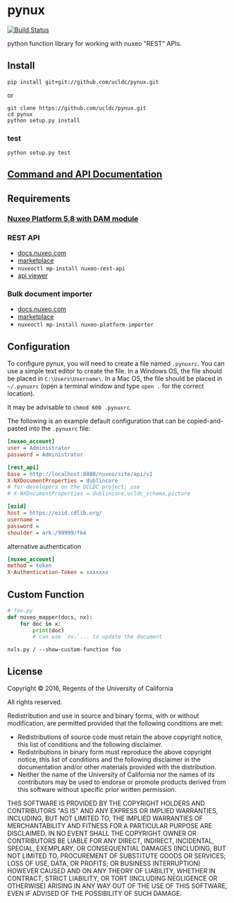 pynux
=====

[![Build Status](https://travis-ci.org/ucldc/pynux.png?branch=master)](https://travis-ci.org/ucldc/pynux)

python function library for working with nuxeo "REST" APIs.

## Install

```
pip install git+git://github.com/ucldc/pynux.git
```
or
```
git clone https://github.com/ucldc/pynux.git
cd pynux
python setup.py install
```

### test
```
python setup.py test
```

## [Command and API Documentation](http://ucldc.github.io/pynux/)

## Requirements

### [Nuxeo Platform 5.8 with DAM module](http://www.nuxeo.com/)

### REST API

 * [docs.nuxeo.com](http://doc.nuxeo.com/display/public/NXDOC/REST+API) 
 * [marketplace](https://connect.nuxeo.com/nuxeo/site/marketplace/package/nuxeo-rest-api)
 * `nuxeoctl mp-install nuxeo-rest-api`
 * [api viewer](http://doc.nuxeo.com/display/public/NXDOC/Resources+Endpoints)

### Bulk document importer

 * [docs.nuxeo.com](http://doc.nuxeo.com/display/public/ADMINDOC/Bulk+Document+Importer) 
 * [marketplace](https://connect.nuxeo.com/nuxeo/site/marketplace/package/nuxeo-platform-importer)
 * `nuxeoctl mp-install nuxeo-platform-importer`

## Configuration

To configure pynux, you will need to create a file named `.pynuxrc`. You can use a simple text editor to create the file. In a Windows OS, the file should be placed in `C:\Users\Username\`. In a Mac OS, the file should be placed in `~/.pynuxrc` (open a terminal window and type `open .` for the correct location).   

It may be advisable to `chmod 600 .pynuxrc`.

The following is an example default configuration that can be copied-and-pasted into the `.pynuxrc` file:

```ini
[nuxeo_account]
user = Administrator
password = Administrator

[rest_api]
base = http://localhost:8080/nuxeo/site/api/v1
X-NXDocumentProperties = dublincore
# for developers on the UCLDC project; use
# X-NXDocumentProperties = dublincore,ucldc_schema,picture

[ezid]
host = https://ezid.cdlib.org/
username = 
password = 
shoulder = ark:/99999/fk4
```

alternative authentication
```ini
[nuxeo_account]
method = token
X-Authentication-Token = xxxxxxx
```

## Custom Function

```python
# foo.py
def nuxeo_mapper(docs, nx):
    for doc in x:
        print(doc)
        # can use `nx.`... to update the document
```

```
nxls.py / --show-custom-function foo
```

## License 

Copyright © 2016, Regents of the University of California

All rights reserved.

Redistribution and use in source and binary forms, with or without 
modification, are permitted provided that the following conditions are met:

- Redistributions of source code must retain the above copyright notice, 
  this list of conditions and the following disclaimer.
- Redistributions in binary form must reproduce the above copyright notice, 
  this list of conditions and the following disclaimer in the documentation 
  and/or other materials provided with the distribution.
- Neither the name of the University of California nor the names of its
  contributors may be used to endorse or promote products derived from this 
  software without specific prior written permission.

THIS SOFTWARE IS PROVIDED BY THE COPYRIGHT HOLDERS AND CONTRIBUTORS "AS IS" 
AND ANY EXPRESS OR IMPLIED WARRANTIES, INCLUDING, BUT NOT LIMITED TO, THE 
IMPLIED WARRANTIES OF MERCHANTABILITY AND FITNESS FOR A PARTICULAR PURPOSE 
ARE DISCLAIMED. IN NO EVENT SHALL THE COPYRIGHT OWNER OR CONTRIBUTORS BE 
LIABLE FOR ANY DIRECT, INDIRECT, INCIDENTAL, SPECIAL, EXEMPLARY, OR 
CONSEQUENTIAL DAMAGES (INCLUDING, BUT NOT LIMITED TO, PROCUREMENT OF 
SUBSTITUTE GOODS OR SERVICES; LOSS OF USE, DATA, OR PROFITS; OR BUSINESS 
INTERRUPTION) HOWEVER CAUSED AND ON ANY THEORY OF LIABILITY, WHETHER IN 
CONTRACT, STRICT LIABILITY, OR TORT (INCLUDING NEGLIGENCE OR OTHERWISE) 
ARISING IN ANY WAY OUT OF THE USE OF THIS SOFTWARE, EVEN IF ADVISED OF THE 
POSSIBILITY OF SUCH DAMAGE.
